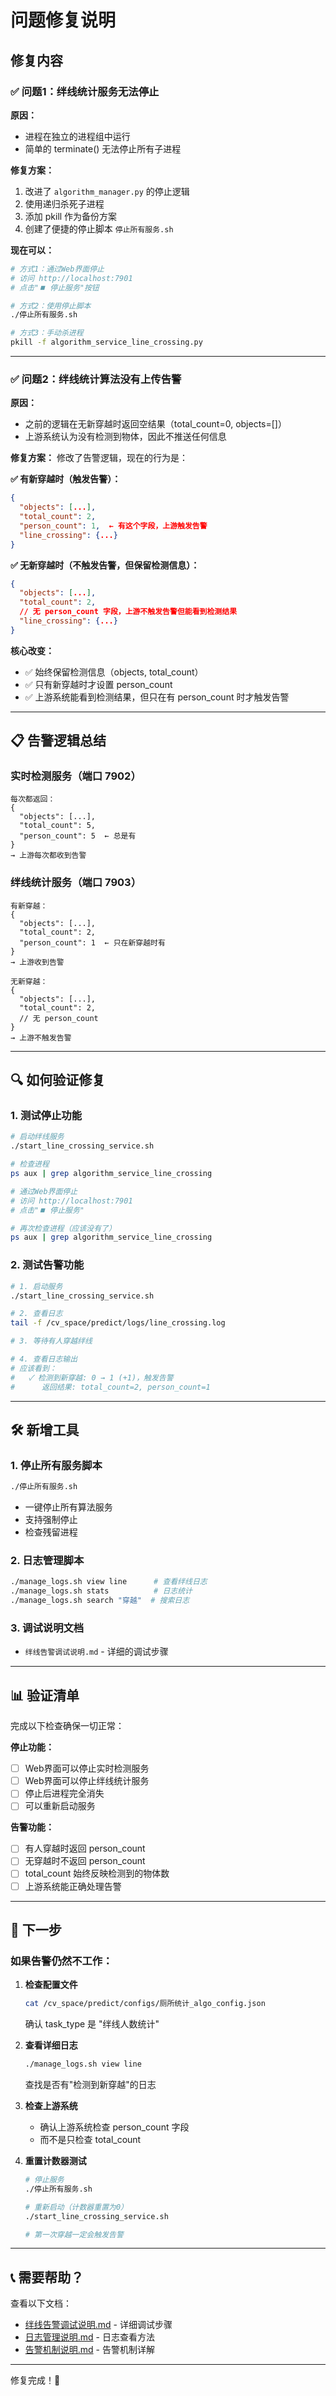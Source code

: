 # 问题修复说明

## 修复内容

### ✅ 问题1：绊线统计服务无法停止

**原因：**
- 进程在独立的进程组中运行
- 简单的 terminate() 无法停止所有子进程

**修复方案：**
1. 改进了 `algorithm_manager.py` 的停止逻辑
2. 使用递归杀死子进程
3. 添加 pkill 作为备份方案
4. 创建了便捷的停止脚本 `停止所有服务.sh`

**现在可以：**
```bash
# 方式1：通过Web界面停止
# 访问 http://localhost:7901
# 点击"⏹️ 停止服务"按钮

# 方式2：使用停止脚本
./停止所有服务.sh

# 方式3：手动杀进程
pkill -f algorithm_service_line_crossing.py
```

---

### ✅ 问题2：绊线统计算法没有上传告警

**原因：**
- 之前的逻辑在无新穿越时返回空结果（total_count=0, objects=[]）
- 上游系统认为没有检测到物体，因此不推送任何信息

**修复方案：**
修改了告警逻辑，现在的行为是：

**✅ 有新穿越时（触发告警）：**
```json
{
  "objects": [...],
  "total_count": 2,
  "person_count": 1,  ← 有这个字段，上游触发告警
  "line_crossing": {...}
}
```

**✅ 无新穿越时（不触发告警，但保留检测信息）：**
```json
{
  "objects": [...],
  "total_count": 2,
  // 无 person_count 字段，上游不触发告警但能看到检测结果
  "line_crossing": {...}
}
```

**核心改变：**
- ✅ 始终保留检测信息（objects, total_count）
- ✅ 只有新穿越时才设置 person_count
- ✅ 上游系统能看到检测结果，但只在有 person_count 时才触发告警

---

## 📋 告警逻辑总结

### 实时检测服务（端口 7902）
```
每次都返回：
{
  "objects": [...],
  "total_count": 5,
  "person_count": 5  ← 总是有
}
→ 上游每次都收到告警
```

### 绊线统计服务（端口 7903）
```
有新穿越：
{
  "objects": [...],
  "total_count": 2,
  "person_count": 1  ← 只在新穿越时有
}
→ 上游收到告警

无新穿越：
{
  "objects": [...],
  "total_count": 2,
  // 无 person_count
}
→ 上游不触发告警
```

---

## 🔍 如何验证修复

### 1. 测试停止功能

```bash
# 启动绊线服务
./start_line_crossing_service.sh

# 检查进程
ps aux | grep algorithm_service_line_crossing

# 通过Web界面停止
# 访问 http://localhost:7901
# 点击"⏹️ 停止服务"

# 再次检查进程（应该没有了）
ps aux | grep algorithm_service_line_crossing
```

### 2. 测试告警功能

```bash
# 1. 启动服务
./start_line_crossing_service.sh

# 2. 查看日志
tail -f /cv_space/predict/logs/line_crossing.log

# 3. 等待有人穿越绊线

# 4. 查看日志输出
# 应该看到：
#   ✓ 检测到新穿越: 0 → 1 (+1)，触发告警
#      返回结果: total_count=2, person_count=1
```

---

## 🛠️ 新增工具

### 1. 停止所有服务脚本
```bash
./停止所有服务.sh
```
- 一键停止所有算法服务
- 支持强制停止
- 检查残留进程

### 2. 日志管理脚本
```bash
./manage_logs.sh view line      # 查看绊线日志
./manage_logs.sh stats          # 日志统计
./manage_logs.sh search "穿越"  # 搜索日志
```

### 3. 调试说明文档
- `绊线告警调试说明.md` - 详细的调试步骤

---

## 📊 验证清单

完成以下检查确保一切正常：

**停止功能：**
- [ ] Web界面可以停止实时检测服务
- [ ] Web界面可以停止绊线统计服务
- [ ] 停止后进程完全消失
- [ ] 可以重新启动服务

**告警功能：**
- [ ] 有人穿越时返回 person_count
- [ ] 无穿越时不返回 person_count
- [ ] total_count 始终反映检测到的物体数
- [ ] 上游系统能正确处理告警

---

## 🎯 下一步

### 如果告警仍然不工作：

1. **检查配置文件**
   ```bash
   cat /cv_space/predict/configs/厕所统计_algo_config.json
   ```
   确认 task_type 是 "绊线人数统计"

2. **查看详细日志**
   ```bash
   ./manage_logs.sh view line
   ```
   查找是否有"检测到新穿越"的日志

3. **检查上游系统**
   - 确认上游系统检查 person_count 字段
   - 而不是只检查 total_count

4. **重置计数器测试**
   ```bash
   # 停止服务
   ./停止所有服务.sh
   
   # 重新启动（计数器重置为0）
   ./start_line_crossing_service.sh
   
   # 第一次穿越一定会触发告警
   ```

---

## 📞 需要帮助？

查看以下文档：
- [绊线告警调试说明.md](绊线告警调试说明.md) - 详细调试步骤
- [日志管理说明.md](日志管理说明.md) - 日志查看方法
- [告警机制说明.md](告警机制说明.md) - 告警机制详解

---

修复完成！🎉

